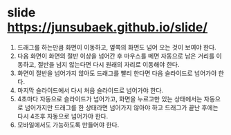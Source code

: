 # slide https://junsubaek.github.io/slide/

1. 드래그를 하는만큼 화면이 이동하고, 옆쪽의 화면도 넘어 오는 것이 보여야 한다.
2. 다음 화면이 화면의 절반 이상을 넘어간 후 마우스를 떼면 자동으로 남은 거리를 이동하고, 절반을 넘지 않는다면 다시 원래의 자리로 이동해야 한다.
3. 화면이 절반을 넘어가지 않아도 드래그를 빨리 한다면 다음 슬라이드로 넘어가야 한다.
4. 마지막 슬라이드에서 다시 처음 슬라이드로 넘어가야 한다.
5. 4초마다 자동으로 슬라이드가 넘어가고, 화면을 누르고만 있는 상태에서는 자동으로 넘어가지만 드래그를 한 상태라면 넘어가지 않아야 하고 드래그가 끝난 후에는 다시 4초후 자동으로 넘어가야 한다.
6. 모바일에서도 가능하도록 만들어야 한다.
